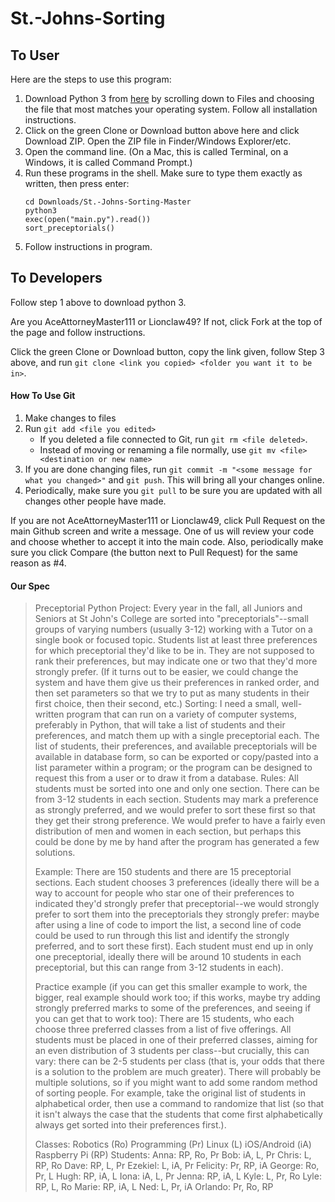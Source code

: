 # St.-Johns-Sorting
## To User
Here are the steps to use this program:
1. Download Python 3 from [here](https://www.python.org/downloads/release/python-352/) by scrolling down to Files and choosing the file that most matches your operating system. Follow all installation instructions.
2. Click on the green Clone or Download button above here and click Download ZIP. Open the ZIP file in Finder/Windows Explorer/etc.
3. Open the command line. (On a Mac, this is called Terminal, on a Windows, it is called Command Prompt.)
4. Run these programs in the shell. Make sure to type them exactly as written, then press enter:
   ~~~~
   cd Downloads/St.-Johns-Sorting-Master
   python3
   exec(open("main.py").read())
   sort_preceptorials()
   ~~~~
5. Follow instructions in program.

## To Developers
Follow step 1 above to download python 3.

Are you AceAttorneyMaster111 or Lionclaw49? If not, click Fork at the top of the page and follow instructions.

Click the green Clone or Download button, copy the link given, follow Step 3 above, and run `git clone <link you copied> <folder you want it to be in>`.
#### How To Use Git
1. Make changes to files
2. Run `git add <file you edited>`
   * If you deleted a file connected to Git, run `git rm <file deleted>`.
   * Instead of moving or renaming a file normally, use `git mv <file> <destination or new name>`
3. If you are done changing files, run `git commit -m "<some message for what you changed>"` and `git push`. This will bring all your changes online.
4. Periodically, make sure you `git pull` to be sure you are updated with all changes other people have made.

If you are not AceAttorneyMaster111 or Lionclaw49, click Pull Request on the main Github screen and write a message. One of us will review your code and choose whether to accept it into the main code. Also, periodically make sure you click Compare (the button next to Pull Request) for the same reason as #4.

#### Our Spec
> Preceptorial Python Project: 
> Every year in the fall, all Juniors and Seniors at St John's College are sorted into "preceptorials"--small groups of varying numbers (usually 3-12) working with a Tutor on a single book or focused topic. Students list at least three preferences for which preceptorial they'd like to be in. They are not supposed to rank their preferences, but may indicate one or two that they'd more strongly prefer. (If it turns out to be easier, we could change the system and have them give us their preferences in ranked order, and then set parameters so that we try to put as many students in their first choice, then their second, etc.)
> Sorting:
> I need a small, well-written program that can run on a variety of computer systems, preferably in Python, that will take a list of students and their preferences, and match them up with a single preceptorial each. The list of students, their preferences, and available preceptorials will be available in database form, so can be exported or copy/pasted into a list parameter within a program; or the program can be designed to request this from a user or to draw it from a database. 
> Rules:
> All students must be sorted into one and only one section.
> There can be from 3-12 students in each section.
> Students may mark a preference as strongly preferred, and we would prefer to sort these first so that they get their strong preference.
> We would prefer to have a fairly even distribution of men and women in each section, but perhaps this could be done by me by hand after the program has generated a few solutions.
> 
> 
> Example:
> There are 150 students and there are 15 preceptorial sections. Each student chooses 3 preferences (ideally there will be a way to account for people who star one of their preferences to indicated they'd strongly prefer that preceptorial--we would strongly prefer to sort them into the preceptorials they strongly prefer: maybe after using a line of code to import the list, a second line of code could be used to run through this list and identify the strongly preferred, and to sort these first). Each student must end up in only one preceptorial, ideally there will be around 10 students in each preceptorial, but this can range from 3-12 students in each).
> 
> Practice example (if you can get this smaller example to work, the bigger, real example should work too; if this works, maybe try adding strongly preferred marks to some of the preferences, and seeing if you can get that to work too):
> There are 15 students, who each choose three preferred classes from a list of five offerings. All students must be placed in one of their preferred classes, aiming for an even distribution of 3 students per class--but crucially, this can vary: there can be 2-5 students per class (that is, your odds that there is a solution to the problem are much greater). There will probably be multiple solutions, so if you might want to add some random method of sorting people. For example, take the original list of students in alphabetical order, then use a command to randomize that list (so that it isn't always the case that the students that come first alphabetically always get sorted into their preferences first.).
> 
> Classes:
> Robotics (Ro)
> Programming (Pr)
> Linux (L)
> iOS/Android (iA)
> Raspberry Pi (RP)
> Students:
> Anna: RP, Ro, Pr
> Bob: iA, L, Pr
> Chris: L, RP, Ro
> Dave: RP, L, Pr
> Ezekiel: L, iA, Pr
> Felicity: Pr, RP, iA
> George: Ro, Pr, L
> Hugh: RP, iA, L
> Iona: iA, L, Pr
> Jenna: RP, iA, L
> Kyle: L, Pr, Ro
> Lyle: RP, L, Ro
> Marie: RP, iA, L
> Ned: L, Pr, iA
> Orlando: Pr, Ro, RP